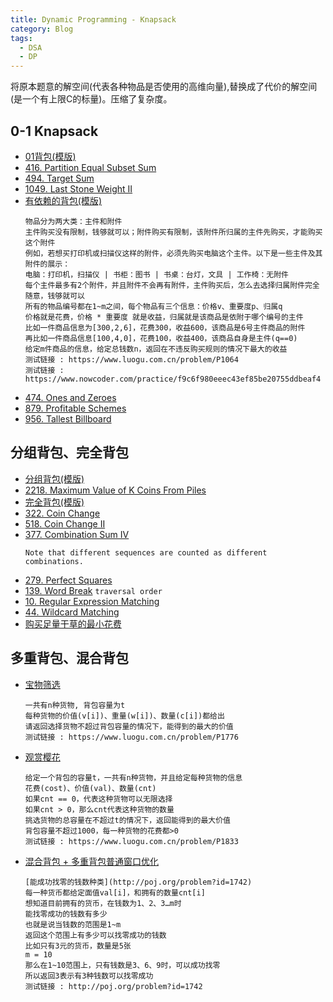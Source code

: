 ```yaml
---
title: Dynamic Programming - Knapsack
category: Blog
tags:
  - DSA
  - DP
---
```


将原本题意的解空间(代表各种物品是否使用的高维向量),替换成了代价的解空间(是一个有上限C的标量)。压缩了复杂度。

## 0-1 Knapsack
- [01背包(模版)](https://www.luogu.com.cn/problem/P1048)
- [416. Partition Equal Subset Sum](https://leetcode.com/problems/partition-equal-subset-sum/description/)
- [494. Target Sum](https://leetcode.com/problems/target-sum/description/)
- [1049. Last Stone Weight II](https://leetcode.com/problems/last-stone-weight-ii/description/)
- [有依赖的背包(模版)](https://www.luogu.com.cn/problem/P1064)
  ```
  物品分为两大类：主件和附件
  主件购买没有限制，钱够就可以；附件购买有限制，该附件所归属的主件先购买，才能购买这个附件
  例如，若想买打印机或扫描仪这样的附件，必须先购买电脑这个主件。以下是一些主件及其附件的展示：
  电脑：打印机，扫描仪 | 书柜：图书 | 书桌：台灯，文具 | 工作椅：无附件
  每个主件最多有2个附件，并且附件不会再有附件，主件购买后，怎么去选择归属附件完全随意，钱够就可以
  所有的物品编号都在1~m之间，每个物品有三个信息：价格v、重要度p、归属q
  价格就是花费，价格 * 重要度 就是收益，归属就是该商品是依附于哪个编号的主件
  比如一件商品信息为[300,2,6]，花费300，收益600，该商品是6号主件商品的附件
  再比如一件商品信息[100,4,0]，花费100，收益400，该商品自身是主件(q==0)
  给定m件商品的信息，给定总钱数n，返回在不违反购买规则的情况下最大的收益
  测试链接 : https://www.luogu.com.cn/problem/P1064
  测试链接 : https://www.nowcoder.com/practice/f9c6f980eeec43ef85be20755ddbeaf4
  ```
- [474. Ones and Zeroes](https://leetcode.com/problems/ones-and-zeroes/description/)
- [879. Profitable Schemes](https://leetcode.com/problems/profitable-schemes/description/)
- [956. Tallest Billboard](https://leetcode.com/problems/tallest-billboard/description/)


## 分组背包、完全背包
- [分组背包(模版)](https://www.luogu.com.cn/problem/P1757)
- [2218. Maximum Value of K Coins From Piles](https://leetcode.com/problems/maximum-value-of-k-coins-from-piles/description/)
- [完全背包(模版)](https://www.luogu.com.cn/problem/P1616)
- [322. Coin Change](https://leetcode.com/problems/coin-change/description/)
- [518. Coin Change II](https://leetcode.com/problems/coin-change-ii/description/)
- [377. Combination Sum IV](https://leetcode.com/problems/combination-sum-iv/description/)
  ```
  Note that different sequences are counted as different combinations.
  ```
- [279. Perfect Squares](https://leetcode.com/problems/perfect-squares/description/)
- [139. Word Break](https://leetcode.com/problems/word-break/description/)
  `traversal order`
- [10. Regular Expression Matching](https://leetcode.com/problems/regular-expression-matching/description/)
- [44. Wildcard Matching](https://leetcode.com/problems/wildcard-matching/description/)
- [购买足量干草的最小花费](https://www.luogu.com.cn/problem/P2918)

## 多重背包、混合背包
- [宝物筛选](https://www.luogu.com.cn/problem/P1776)
  ```
  一共有n种货物, 背包容量为t
  每种货物的价值(v[i])、重量(w[i])、数量(c[i])都给出
  请返回选择货物不超过背包容量的情况下，能得到的最大的价值
  测试链接 : https://www.luogu.com.cn/problem/P1776
  ```
  
- [观赏樱花](https://www.luogu.com.cn/problem/P1833)
  ```
  给定一个背包的容量t，一共有n种货物，并且给定每种货物的信息
  花费(cost)、价值(val)、数量(cnt)
  如果cnt == 0，代表这种货物可以无限选择
  如果cnt > 0，那么cnt代表这种货物的数量
  挑选货物的总容量在不超过t的情况下，返回能得到的最大价值
  背包容量不超过1000，每一种货物的花费都>0
  测试链接 : https://www.luogu.com.cn/problem/P1833
  ```
- [混合背包 + 多重背包普通窗口优化](http://poj.org/problem?id=1742)
  ```
  [能成功找零的钱数种类](http://poj.org/problem?id=1742)
  每一种货币都给定面值val[i]，和拥有的数量cnt[i]
  想知道目前拥有的货币，在钱数为1、2、3…m时
  能找零成功的钱数有多少
  也就是说当钱数的范围是1~m
  返回这个范围上有多少可以找零成功的钱数
  比如只有3元的货币，数量是5张
  m = 10
  那么在1~10范围上，只有钱数是3、6、9时，可以成功找零
  所以返回3表示有3种钱数可以找零成功
  测试链接 : http://poj.org/problem?id=1742
  ```


